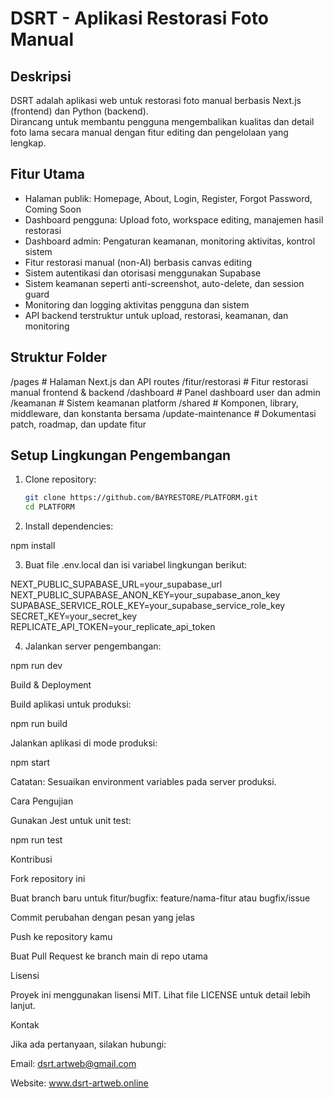 # DSRT - Aplikasi Restorasi Foto Manual

## Deskripsi  
DSRT adalah aplikasi web untuk restorasi foto manual berbasis Next.js (frontend) dan Python (backend).  
Dirancang untuk membantu pengguna mengembalikan kualitas dan detail foto lama secara manual dengan fitur editing dan pengelolaan yang lengkap.

## Fitur Utama  
- Halaman publik: Homepage, About, Login, Register, Forgot Password, Coming Soon  
- Dashboard pengguna: Upload foto, workspace editing, manajemen hasil restorasi  
- Dashboard admin: Pengaturan keamanan, monitoring aktivitas, kontrol sistem  
- Fitur restorasi manual (non-AI) berbasis canvas editing  
- Sistem autentikasi dan otorisasi menggunakan Supabase  
- Sistem keamanan seperti anti-screenshot, auto-delete, dan session guard  
- Monitoring dan logging aktivitas pengguna dan sistem  
- API backend terstruktur untuk upload, restorasi, keamanan, dan monitoring  

## Struktur Folder

/pages                 # Halaman Next.js dan API routes /fitur/restorasi       # Fitur restorasi manual frontend & backend /dashboard             # Panel dashboard user dan admin /keamanan              # Sistem keamanan platform /shared                # Komponen, library, middleware, dan konstanta bersama /update-maintenance    # Dokumentasi patch, roadmap, dan update fitur

## Setup Lingkungan Pengembangan

1. Clone repository:  
   ```bash
   git clone https://github.com/BAYRESTORE/PLATFORM.git
   cd PLATFORM

2. Install dependencies:

npm install


3. Buat file .env.local dan isi variabel lingkungan berikut:

NEXT_PUBLIC_SUPABASE_URL=your_supabase_url
NEXT_PUBLIC_SUPABASE_ANON_KEY=your_supabase_anon_key
SUPABASE_SERVICE_ROLE_KEY=your_supabase_service_role_key
SECRET_KEY=your_secret_key
REPLICATE_API_TOKEN=your_replicate_api_token


4. Jalankan server pengembangan:

npm run dev



Build & Deployment

Build aplikasi untuk produksi:

npm run build

Jalankan aplikasi di mode produksi:

npm start


Catatan: Sesuaikan environment variables pada server produksi.

Cara Pengujian

Gunakan Jest untuk unit test:

npm run test


Kontribusi

Fork repository ini

Buat branch baru untuk fitur/bugfix: feature/nama-fitur atau bugfix/issue

Commit perubahan dengan pesan yang jelas

Push ke repository kamu

Buat Pull Request ke branch main di repo utama


Lisensi

Proyek ini menggunakan lisensi MIT.
Lihat file LICENSE untuk detail lebih lanjut.

Kontak

Jika ada pertanyaan, silakan hubungi:

Email: dsrt.artweb@gmail.com

Website: www.dsrt-artweb.online
